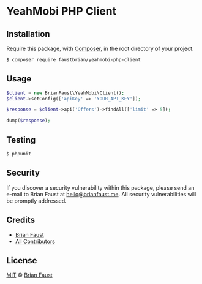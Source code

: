 # YeahMobi PHP Client

## Installation

Require this package, with [Composer](https://getcomposer.org/), in the root directory of your project.

```bash
$ composer require faustbrian/yeahmobi-php-client
```

## Usage

```php
$client = new BrianFaust\YeahMobi\Client();
$client->setConfig(['apiKey' => 'YOUR_API_KEY']);

$response = $client->api('Offers')->findAll(['limit' => 5]);

dump($response);
```

## Testing

``` bash
$ phpunit
```

## Security

If you discover a security vulnerability within this package, please send an e-mail to Brian Faust at hello@brianfaust.me. All security vulnerabilities will be promptly addressed.

## Credits

- [Brian Faust](https://github.com/faustbrian)
- [All Contributors](../../contributors)

## License

[MIT](LICENSE) © [Brian Faust](https://brianfaust.me)
